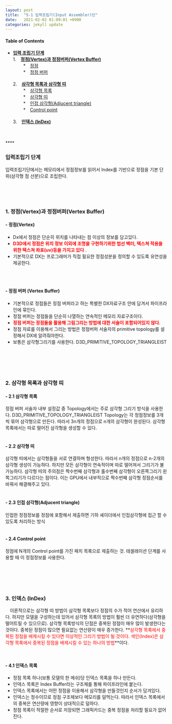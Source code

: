 ```yaml
---
layout: post
title:  "5-1 입력조립기(Input Assembler)단"
date:   2021-02-02 01:09:01 +0900
categories: jekyll update
---
```

#### Table of Contents
  -   [**입력 조립기 단계**](#입력조립기-단계)<br/>
  1.　[**정점(Vertex)과 정점버퍼(Vertex Buffer)**](#1-정점vertex과-정점버퍼vertex-buffer)<br />　　
    *　[정점](#--정점vertex)<br />　　
    *　[정점 버퍼](#1-정점vertex과-정점버퍼vertex-buffer)<br /><br />
  2.　[**삼각형 목록과 삼각형 띠**](#2-삼각형-목록과-삼각형-띠)<br />　　
    *　[삼각형 목록](#--21-삼각형-목록)<br />　　
    *　[삼각형 띠](#--22-삼각형-띠)<br />　　
    *　[인접 삼각형(Adjucent triangle)](#--23-인접-삼각형adjucent-triangle)<br />　　
    *　[Control point](#--24-control-point)<br /><br />
  3.　[**인덱스 (InDex)**](#3-인덱스-index)<br />
<br />
<br />
**<span style="color:red"></span>**

### **입력조립기 단계**

 입력조립기단에서는 메모리에서 정점정보를 읽어서 Index를 기반으로 정점을 기본 단위(삼각형 점 선분)으로 조립한다.

<br />
<br />
<br />


### **1. 정점(Vertex)과 정점버퍼(Vertex Buffer)**
#### **- 정점(Vertex)**

  - Dx에서 정점은 단순히 위치를 나타내는 점 이상의 정보를 담고있다.
  - **<span style="color:red">D3D에서 정점은 위치 정보 이외에 조명을 구현하기위한 법선 벡터, 텍스쳐 적용을 위한 텍스쳐 좌표(uv)등을 가지고 있다</span>**
.
  - 기본적으로 DX는 프로그래머가 직접 필요한 정점성분을 정의할 수 있도록 유연성을 제공한다.

<br>
<br>

#### **- 정점 버퍼 (Vertex Buffer)**
  - 기본적으로 정점들은 정점 버퍼라고 하는 특별한 DX자료구조 안에 담겨서 파이프라인에 묶인다. 
  - 정점 버퍼는 정점들을 단순히 나열하는 연속적인 메모리 자료구조이다.
  - **<span style="color:red">정점 버퍼는 정점들을 활용해 그림그리는 방법에 대한 서술이 포함되어있지 않다</span>**.
  - 정점 자료를 이용해서 그리는 방법은 정점버퍼 서술자의 primitive topology를 설정해서 DX에 알려줘야한다.
  - 보통은 삼각형그리기를 사용한다. D3D_PRIMITIVE_TOPOLOGY_TRIANGLEIST


<br />
<br />
<br />
<br />

### **2. 삼각형 목록과 삼각형 띠**
#### **- 2.1 삼각형 목록**
정점 버퍼 서술자 내부 설정값 중 Topology에서는 주로 삼각형 그리기 방식을 사용한다. D3D_PRIMITIVE_TOPOLOGY_TRIANGLEIST Topology는 각 정점정보를 3개씩 묶어 삼각형으로 만든다. 따라서 3n개의 정점으로 n개의 삼각형이 완성된다.
삼각형 목록에서는 따로 떨어진 삼각형을 생성할 수 있다.
<br>
<br>

#### **- 2.2 삼각형 띠**
삼각형 띠에서는 삼각형들을 서로 연결하며 형성한다. 따라서 n개의 정점으로 n-2개의 삼각형 생성이 가능하다. 하지만 모든 삼각형이 연속적이며 따로 떨어져서 그리기가 불가능하다.
삼각형 띠의 주의점은 짝수번째 삼각형과 홀수번째 삼각형이 오른쪽그리기 왼쪽그리기가 다르다는 점이다. 이는 GPU에서 내부적으로 짝수번째 삼각형 정점순서를 바꿔서 해결해주고 있다.
<br>
<br>

#### **- 2.3 인접 삼각형(Adjucent triangle)**
인접한 정점정보를 정점에 포함해서 제출하면 기하 셰이더에서 인접삼각형에 접근 할 수 있도록 처리하는 방식
<br>
<br>

#### **- 2.4 Control point**
정점에 N개의 Control point를 가진 패치 목록으로 제출하는 것. 테셀레이션 단계를 사용할 때 이 정점정보를 사용한다.



<br />
<br />
<br />
<br />

### **3. 인덱스 (InDex)**
　이론적으로는 삼각형 띠 방법이 삼각형 목록보다 정점의 수가 적어 연산에서 유리하다.
하지만 모델을 구성하는데 있어서 삼각형 목록의 방법이 훨씬 더 유연하다(삼각형을 떨어트릴 수 있으므로). 삼각형 목록방식의 단점은 중복된 정점이 매우 많이 발생한다는 것이다. 중복된 정점이 많으면 필요없는 연산량이 매우 증가한다. **<span style="color:red">삼각형 목록에서 중복된 정점을 배제시킬 수 있다면 이상적인 그리기 방법이 될 것이다. 색인(Index)은 삼각형 목록에서 중복된 정점을 배제시킬 수 있는 하나의 방법</span>**이다.

<br>

#### **- 4.1 인덱스 목록**
 - 정점 목록 하나(보통 모델의 한 메쉬)당 인덱스 목록을 하나 만든다.
 - 인덱스 목록은 Index Buffer라는 구조체를 통해 파이프라인에 붙는다.
 - 인덱스 목록에서는 어떤 정점을 이용해서 삼각형을 만들것인지 순서가 담겨있다.
 - 인덱스는 정수이므로 정점 구조체보다 메모리를 덜먹는다. 따라서 인덱스 목록에서의 중복은 연산량에 영향이 상대적으로 덜하다.
 - 정점 목록이 적절한 순서로 저장되면 그래픽카드는 중복 정점을 처리할 필요가 없어진다.


<br />
<br />
<br />
<br />
